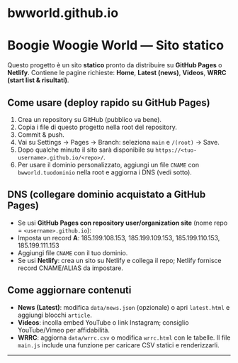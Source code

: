 # bwworld.github.io
<!-- FILE: README.md -->
# Boogie Woogie World — Sito statico


Questo progetto è un sito **statico** pronto da distribuire su **GitHub Pages** o **Netlify**. Contiene le pagine richieste: **Home**, **Latest (news)**, **Videos**, **WRRC (start list & risultati)**.


## Come usare (deploy rapido su GitHub Pages)
1. Crea un repository su GitHub (pubblico va bene).
2. Copia i file di questo progetto nella root del repository.
3. Commit & push.
4. Vai su Settings → Pages → Branch: seleziona `main` e `/(root)` → Save.
5. Dopo qualche minuto il sito sarà disponibile su `https://<tuo-username>.github.io/<repo>/`.
6. Per usare il dominio personalizzato, aggiungi un file `CNAME` con `bwworld.tuodominio` nella root e aggiorna i DNS (vedi sotto).


## DNS (collegare dominio acquistato a GitHub Pages)
- Se usi **GitHub Pages con repository user/organization site** (nome repo = `<username>.github.io`):
- Imposta un record **A**: 185.199.108.153, 185.199.109.153, 185.199.110.153, 185.199.111.153
- Aggiungi file `CNAME` con il tuo dominio.
- Se usi **Netlify**: crea un sito su Netlify e collega il repo; Netlify fornisce record CNAME/ALIAS da impostare.


## Come aggiornare contenuti
- **News (Latest)**: modifica `data/news.json` (opzionale) o apri `latest.html` e aggiungi blocchi `article`.
- **Videos**: incolla embed YouTube o link Instagram; consiglio YouTube/Vimeo per affidabilità.
- **WRRC**: aggiorna `data/wrrc.csv` o modifica `wrrc.html` con le tabelle. Il file `main.js` include una funzione per caricare CSV statici e renderizzarli.


---
